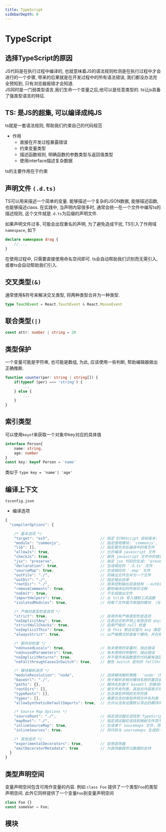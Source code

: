 ```yaml
---
title: TypeScript
sidebarDepth: 0
---
```


# TypeScript

## 选择TypeScript的原因

JS代码是在执行过程中编译的, 也就意味着JS的语法规则检测是在执行过程中才会进行的一个步骤, 带来的后果就是在开发过程中的所有语法错误, 我们都没办法完全预知到, 只有浏览器报错才会知道.  
JS同时是一门弱类型语言,我们生命一个变量之后,他可以是任意类型的. ts让js具备了强类型语言的特征.

## TS: 是JS的超集, 可以编译成纯JS

ts就是一套语法规则, 帮助我们约束自己的代码规范

* 作用
    * 直接在开发过程暴露错误
    * 约束变量类型
    * 描述函数规则, 明确函数的参数类型与返回值类型
    * 使用interface描述复杂数据

ts的主要作用在于约束

## 声明文件 `(.d.ts)`

TS可以用来描述一个简单的变量. 能够描述一个复杂的JSON数据, 能够描述函数, 也能够描述class. 在实践中, 当声明内容很多时, 通常会统一在一个文件中编写ts的描述规则, 这个文件就是`.d.ts`为后缀的声明文件.  

如果声明文件过多, 可能会出现重名的声明, 为了避免造成干扰, TS引入了作用域`namespace`, 如下
```ts
declare namespace drag {
    // ...
}
```
在使用过程中, 只需要直接使用命名空间即可. ts会自动帮助我们识别而无需引入, 或者ts会自动帮助我们引入.

## 交叉类型`(&)`

通常使用&符号来解决交叉类型, 将两种类型合并为一种类型.
```ts
type TouchEvent = React.TouchEvent & React.MouseEvent
```

## 联合类型`(|)`
```ts
const attr: number | string = 20 
```

## 类型保护
一个变量可能是字符串, 也可能是数组, 为此, 应该使用一些判断, 帮助编辑器做出正确推断.
```ts
function counter(per: string | string[]) {
    if(typeof (per) === 'string') {
        ...
    } else {
        ...
    }
}
```

## 索引类型
可以使用`keyof`来获取一个对象中key对应的具体值
```ts
interface Person{
    name: string,
    age: number
}
const key: keyof Person = 'name'
```
类似于 `type key = 'name'| 'age'`

## 编译上下文

`tsconfig.json`

* 编译选项
```js
{
  "compilerOptions": {

    /* 基本选项 */
    "target": "es5",                       // 指定 ECMAScript 目标版本: 'ES3' (default), 'ES5', 'ES2015', 'ES2016', 'ES2017', or 'ESNEXT'
    "module": "commonjs",                  // 指定使用模块: 'commonjs', 'amd', 'system', 'umd' or 'es2015'
    "lib": [],                             // 指定要包含在编译中的库文件
    "allowJs": true,                       // 允许编译 javascript 文件
    "checkJs": true,                       // 报告 javascript 文件中的错误
    "jsx": "preserve",                     // 指定 jsx 代码的生成: 'preserve', 'react-native', or 'react'
    "declaration": true,                   // 生成相应的 '.d.ts' 文件
    "sourceMap": true,                     // 生成相应的 '.map' 文件
    "outFile": "./",                       // 将输出文件合并为一个文件
    "outDir": "./",                        // 指定输出目录
    "rootDir": "./",                       // 用来控制输出目录结构 --outDir.
    "removeComments": true,                // 删除编译后的所有的注释
    "noEmit": true,                        // 不生成输出文件
    "importHelpers": true,                 // 从 tslib 导入辅助工具函数
    "isolatedModules": true,               // 将每个文件做为单独的模块 （与 'ts.transpileModule' 类似）.

    /* 严格的类型检查选项 */
    "strict": true,                        // 启用所有严格类型检查选项
    "noImplicitAny": true,                 // 在表达式和声明上有隐含的 any类型时报错
    "strictNullChecks": true,              // 启用严格的 null 检查
    "noImplicitThis": true,                // 当 this 表达式值为 any 类型的时候，生成一个错误
    "alwaysStrict": true,                  // 以严格模式检查每个模块，并在每个文件里加入 'use strict'

    /* 额外的检查 */
    "noUnusedLocals": true,                // 有未使用的变量时，抛出错误
    "noUnusedParameters": true,            // 有未使用的参数时，抛出错误
    "noImplicitReturns": true,             // 并不是所有函数里的代码都有返回值时，抛出错误
    "noFallthroughCasesInSwitch": true,    // 报告 switch 语句的 fallthrough 错误。（即，不允许 switch 的 case 语句贯穿）

    /* 模块解析选项 */
    "moduleResolution": "node",            // 选择模块解析策略： 'node' (Node.js) or 'classic' (TypeScript pre-1.6)
    "baseUrl": "./",                       // 用于解析非相对模块名称的基目录
    "paths": {},                           // 模块名到基于 baseUrl 的路径映射的列表
    "rootDirs": [],                        // 根文件夹列表，其组合内容表示项目运行时的结构内容
    "typeRoots": [],                       // 包含类型声明的文件列表
    "types": [],                           // 需要包含的类型声明文件名列表
    "allowSyntheticDefaultImports": true,  // 允许从没有设置默认导出的模块中默认导入。

    /* Source Map Options */
    "sourceRoot": "./",                    // 指定调试器应该找到 TypeScript 文件而不是源文件的位置
    "mapRoot": "./",                       // 指定调试器应该找到映射文件而不是生成文件的位置
    "inlineSourceMap": true,               // 生成单个 soucemaps 文件，而不是将 sourcemaps 生成不同的文件
    "inlineSources": true,                 // 将代码与 sourcemaps 生成到一个文件中，要求同时设置了 --inlineSourceMap 或 --sourceMap 属性

    /* 其他选项 */
    "experimentalDecorators": true,        // 启用装饰器
    "emitDecoratorMetadata": true          // 为装饰器提供元数据的支持
  }
}
```

## 类型声明空间

变量声明空间包含可用作变量的内容. 例如 `class Foo` 提供了一个类型`Foo`的类型声明空间. 此外它同样提供了一个变量`Foo`到变量声明空间
```ts
class Foo {}
const someVar = Foo;
```

## 模块
